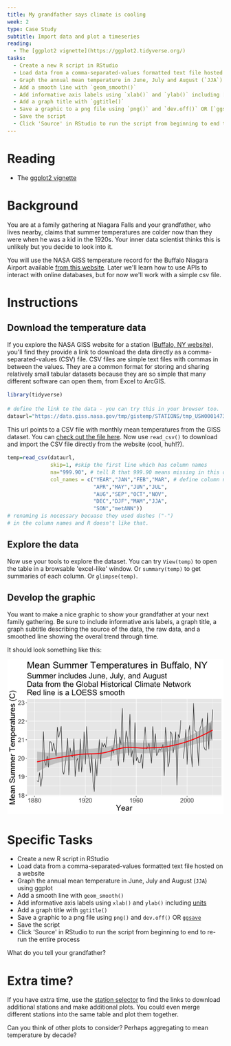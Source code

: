 ```yaml
---
title: My grandfather says climate is cooling
week: 2 
type: Case Study
subtitle: Import data and plot a timeseries
reading:
  - The [ggplot2 vignette](https://ggplot2.tidyverse.org/)
tasks:
  - Create a new R script in RStudio
  - Load data from a comma-separated-values formatted text file hosted on a website
  - Graph the annual mean temperature in June, July and August (`JJA`) using ggplot
  - Add a smooth line with `geom_smooth()`
  - Add informative axis labels using `xlab()` and `ylab()` including [units](https://data.giss.nasa.gov/cgi-bin/gistemp/stdata_show.cgi?id=425003010120&dt=1&ds=5)
  - Add a graph title with `ggtitle()`
  - Save a graphic to a png file using `png()` and `dev.off()` OR [`ggsave`](https://ggplot2.tidyverse.org/reference/ggsave.html)
  - Save the script
  - Click 'Source' in RStudio to run the script from beginning to end to re-run the entire process
---
```




# Reading

- The [ggplot2 vignette](https://ggplot2.tidyverse.org/)

# Background

You are at a family gathering at Niagara Falls and your grandfather, who lives nearby, claims that summer temperatures are colder now than they were when he was a kid in the 1920s.  Your inner data scientist thinks this is unlikely but you decide to look into it.

You will use the NASA GISS temperature record for the Buffalo Niagara Airport available [from this website](https://data.giss.nasa.gov/cgi-bin/gistemp/stdata_show_v4.cgi?id=USW00014733&ds=14&dt=1).  Later we'll learn how to use APIs to interact with online databases, but for now we'll work with a simple csv file.

# Instructions

## Download the temperature data

If you explore the NASA GISS website for a station ([Buffalo, NY website](https://data.giss.nasa.gov/cgi-bin/gistemp/stdata_show_v4.cgi?id=USW00014733&ds=14&dt=1)), you'll find they provide a link to download the data directly as a comma-separated-values (CSV) file.  CSV files are simple text files with commas in between the values.  They are a common format for storing and sharing relatively small tabular datasets because they are so simple that many different software can open them, from Excel to ArcGIS.


```r
library(tidyverse)

# define the link to the data - you can try this in your browser too.  Note that the URL ends in .csv.
dataurl="https://data.giss.nasa.gov/tmp/gistemp/STATIONS/tmp_USW00014733_14_0_1/station.csv"
```

This url points to a CSV file with monthly mean temperatures from the GISS dataset.  You can [check out the file here](https://data.giss.nasa.gov/tmp/gistemp/STATIONS/tmp_USW00014733_14_0_1/station.csv).  Now use `read_csv()` to download and import the CSV file directly from the website (cool, huh!?).


```r
temp=read_csv(dataurl,
              skip=1, #skip the first line which has column names
              na="999.90", # tell R that 999.90 means missing in this dataset
              col_names = c("YEAR","JAN","FEB","MAR", # define column names 
                            "APR","MAY","JUN","JUL",  
                            "AUG","SEP","OCT","NOV",  
                            "DEC","DJF","MAM","JJA",  
                            "SON","metANN"))
# renaming is necessary becuase they used dashes ("-")
# in the column names and R doesn't like that.
```

## Explore the data

Now use your tools to explore the dataset.  You can try `View(temp)` to open the table in a browsable 'excel-like' window.  Or `summary(temp)` to get summaries of each column. Or `glimpse(temp)`.

## Develop the graphic

You want to make a nice graphic to show your grandfather at your next family gathering.  Be sure to include informative axis labels, a graph title, a graph subtitle describing the source of the data, the raw data, and a smoothed line showing the overal trend through time.  

It should look something like this:

![](CS_02_files/figure-html/unnamed-chunk-3-1.png)<!-- -->



# Specific Tasks

- Create a new R script in RStudio
- Load data from a comma-separated-values formatted text file hosted on a website
- Graph the annual mean temperature in June, July and August (`JJA`) using ggplot
- Add a smooth line with `geom_smooth()`
- Add informative axis labels using `xlab()` and `ylab()` including [units](https://data.giss.nasa.gov/cgi-bin/gistemp/stdata_show.cgi?id=425003010120&dt=1&ds=5)
- Add a graph title with `ggtitle()`
- Save a graphic to a png file using `png()` and `dev.off()` OR [`ggsave`](https://ggplot2.tidyverse.org/reference/ggsave.html)
- Save the script
- Click 'Source' in RStudio to run the script from beginning to end to re-run the entire process

What do you tell your grandfather?

# Extra time?

If you have extra time, use the [station selector](https://data.giss.nasa.gov/gistemp/station_data_v4_globe/) to find the links to download additional stations and make additional plots.  You could even merge different stations into the same table and plot them together.  

Can you think of other plots to consider?  Perhaps aggregating to mean temperature by decade?
